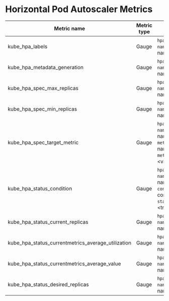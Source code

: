 # Horizontal Pod Autoscaler Metrics

| Metric name                       | Metric type | Labels/tags                                                   | Status |
| --------------------------------  | ----------- | ------------------------------------------------------------- | ------ |
| kube_hpa_labels                   | Gauge       | `hpa`=&lt;hpa-name&gt; <br> `namespace`=&lt;hpa-namespace&gt; | STABLE |
| kube_hpa_metadata_generation      | Gauge       | `hpa`=&lt;hpa-name&gt; <br> `namespace`=&lt;hpa-namespace&gt; | STABLE |
| kube_hpa_spec_max_replicas        | Gauge       | `hpa`=&lt;hpa-name&gt; <br> `namespace`=&lt;hpa-namespace&gt; | STABLE |
| kube_hpa_spec_min_replicas        | Gauge       | `hpa`=&lt;hpa-name&gt; <br> `namespace`=&lt;hpa-namespace&gt; | STABLE |
| kube_hpa_spec_target_metric       | Gauge       | `hpa`=&lt;hpa-name&gt; <br> `namespace`=&lt;hpa-namespace&gt; <br> `metric_name`=&lt;metric-name&gt; <br> `metric_target_type`=&lt;value\|utilization\|average&gt; | EXPERIMENTAL |
| kube_hpa_status_condition         | Gauge       | `hpa`=&lt;hpa-name&gt; <br> `namespace`=&lt;hpa-namespace&gt; <br> `condition`=&lt;hpa-condition&gt; <br> `status`=&lt;true\|false\|unknown&gt; | STABLE |
| kube_hpa_status_current_replicas  | Gauge       | `hpa`=&lt;hpa-name&gt; <br> `namespace`=&lt;hpa-namespace&gt; | STABLE |
| kube_hpa_status_currentmetrics_average_utilization | Gauge     | `hpa`=&lt;hpa-name&gt; <br> `namespace`=&lt;hpa-namespace&gt; | EXPERIMENTAL |
| kube_hpa_status_currentmetrics_average_value | Gauge       | `hpa`=&lt;hpa-name&gt; <br> `namespace`=&lt;hpa-namespace&gt; | EXPERIMENTAL |
| kube_hpa_status_desired_replicas  | Gauge       | `hpa`=&lt;hpa-name&gt; <br> `namespace`=&lt;hpa-namespace&gt; | STABLE |
